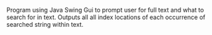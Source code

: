 Program using Java Swing Gui to prompt user for full text and what to search for in text. Outputs all all index locations of each occurrence of searched string within text.

